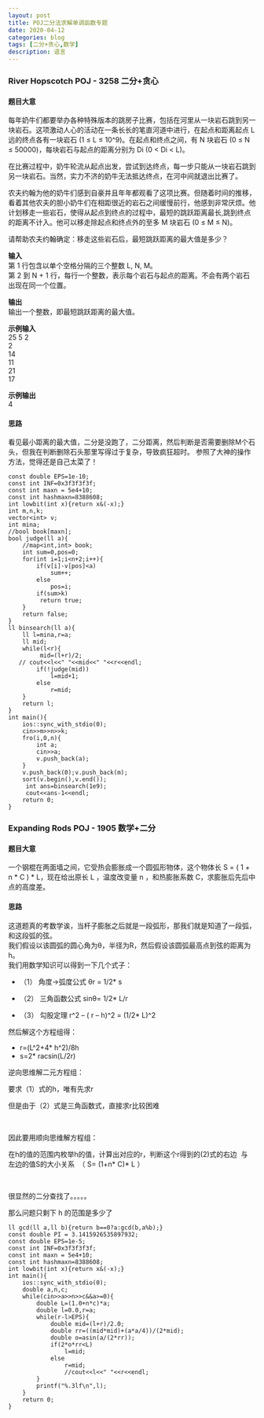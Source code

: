 ```yaml
---
layout: post
title: POJ二分法求解单调函数专题
date: 2020-04-12
categories: blog
tags: [二分+贪心,数学]
description: 语言
---
```


### River Hopscotch POJ - 3258 二分+贪心

#### 题目大意
每年奶牛们都要举办各种特殊版本的跳房子比赛，包括在河里从一块岩石跳到另一块岩石。这项激动人心的活动在一条长长的笔直河道中进行，在起点和距离起点 L 远的终点各有一块岩石 (1 ≤ L ≤ 10^9)。在起点和终点之间，有 N 块岩石 (0 ≤ N ≤ 50000)，每块岩石与起点的距离分别为 Di (0 < Di < L)。

在比赛过程中，奶牛轮流从起点出发，尝试到达终点，每一步只能从一块岩石跳到另一块岩石。当然，实力不济的奶牛无法抵达终点，在河中间就退出比赛了。

农夫约翰为他的奶牛们感到自豪并且年年都观看了这项比赛。但随着时间的推移，看着其他农夫的胆小奶牛们在相距很近的岩石之间缓慢前行，他感到非常厌烦。他计划移走一些岩石，使得从起点到终点的过程中，最短的跳跃距离最长,跳到终点的距离不计入。他可以移走除起点和终点外的至多 M 块岩石 (0 ≤ M ≤ N)。

请帮助农夫约翰确定：移走这些岩石后，最短跳跃距离的最大值是多少？

**输入**<br>
第 1 行包含以单个空格分隔的三个整数 L, N, M。<br>
第 2 到 N + 1 行，每行一个整数，表示每个岩石与起点的距离。不会有两个岩石出现在同一个位置。<br>

**输出**<br>
输出一个整数，即最短跳跃距离的最大值。<br>

**示例输入**<br>
25 5 2<br>
2<br>
14<br>
11<br>
21<br>
17<br>

**示例输出**<br>
4<br>

#### 思路
看见最小距离的最大值，二分是没跑了，二分距离，然后判断是否需要删除M个石头，但我在判断删除石头那里写得过于复杂，导致疯狂超时。 参照了大神的操作方法，觉得还是自己太菜了！

```
const double EPS=1e-10;
const int INF=0x3f3f3f3f;
const int maxn = 5e4+10;
const int hashmaxn=8388608;
int lowbit(int x){return x&(-x);}
int m,n,k;
vector<int> v;
int mina;
//bool book[maxn];
bool judge(ll a){
    //map<int,int> book;
    int sum=0,pos=0;
    for(int i=1;i<n+2;i++){
        if(v[i]-v[pos]<a)
            sum++;
        else
            pos=i;
        if(sum>k)
         return true;
    }
    return false;
}
ll binsearch(ll a){
    ll l=mina,r=a;
    ll mid;
    while(l<r){
         mid=(l+r)/2;
   // cout<<l<<" "<<mid<<" "<<r<<endl;
        if(!judge(mid))
            l=mid+1;
        else
            r=mid;
    }
    return l;
}
int main(){
    ios::sync_with_stdio(0);
    cin>>m>>n>>k;
    fro(i,0,n){
        int a;
        cin>>a;
        v.push_back(a);
    }
    v.push_back(0);v.push_back(m);
    sort(v.begin(),v.end());
     int ans=binsearch(1e9);
     cout<<ans-1<<endl;
    return 0;
}
```

### Expanding Rods POJ - 1905 数学+二分

#### 题目大意
一个钢棍在两面墙之间，它受热会膨胀成一个圆弧形物体，这个物体长 S = ( 1 + n * C ) * L，现在给出原长 L ，温度改变量 n ，和热膨胀系数 C，求膨胀后先后中点的高度差。

#### 思路
这道题真的考数学诶，当杆子膨胀之后就是一段弧形，那我们就是知道了一段弧，和这段弧的弦。<br>
我们假设以该圆弧的圆心角为θ，半径为R，然后假设该圆弧最高点到弦的距离为h。<br>
我们用数学知识可以得到一下几个式子：

  - （1）       角度→弧度公式  θr = 1/2* s

  - （2）       三角函数公式  sinθ= 1/2* L/r

  - （3）       勾股定理  r^2 – ( r – h)^2 = (1/2* L)^2

然后解这个方程组得：

- r=(L^2+4* h^2)/8h
- s=2* racsin(L/2r)

逆向思维解二元方程组：

要求（1）式的h，唯有先求r

但是由于（2）式是三角函数式，直接求r比较困难

 

因此要用顺向思维解方程组：

在h的值的范围内枚举h的值，计算出对应的r，判断这个r得到的(2)式的右边  与 左边的值S的大小关系  （ S= (1+n* C)* L ）

 

很显然的二分查找了。。。。。

那么问题只剩下 h 的范围是多少了


```
ll gcd(ll a,ll b){return b==0?a:gcd(b,a%b);}
const double PI = 3.1415926535897932;
const double EPS=1e-5;
const int INF=0x3f3f3f3f;
const int maxn = 5e4+10;
const int hashmaxn=8388608;
int lowbit(int x){return x&(-x);}
int main(){
    ios::sync_with_stdio(0);
    double a,n,c;
    while(cin>>a>>n>>c&&a>=0){
        double L=(1.0+n*c)*a;
        double l=0.0,r=a;
        while(r-l>EPS){
            double mid=(l+r)/2.0;
            double rr=((mid*mid)+(a*a/4))/(2*mid);
            double o=asin(a/(2*rr));
            if(2*o*rr<L)
                l=mid;
            else
                r=mid;
                //cout<<l<<" "<<r<<endl;
        }
        printf("%.3lf\n",l);
    }
    return 0;
}
```






